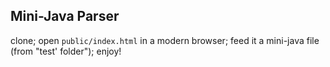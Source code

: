 Mini-Java Parser
----------------

clone; open `public/index.html` in a modern browser; feed it a mini-java file (from "test' folder"); enjoy!